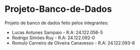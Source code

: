 # Projeto-Banco-de-Dados
Projeto de banco de dados feito pelos integrantes: 
+ Lucas Antunes Sampaio - R.A: 24.122.056-5
+ Rodrigo Simões Ruy - R.A: 24.122.092-0
+ Romulo Carneiro de Oliveira Canavesso - R.A: 24.122.093-8
